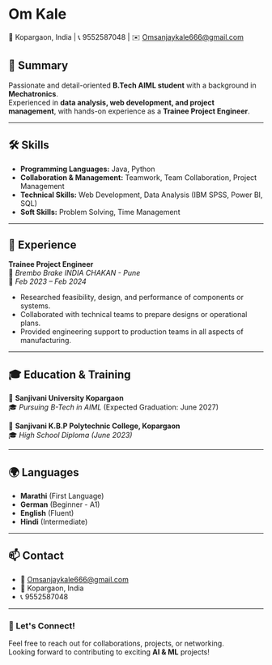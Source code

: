 # Om Kale

📍 Kopargaon, India | 📞 9552587048 | ✉️ [Omsanjaykale666@gmail.com](mailto:Omsanjaykale666@gmail.com)

## 🚀 Summary

Passionate and detail-oriented **B.Tech AIML student** with a background in **Mechatronics**.  
Experienced in **data analysis, web development, and project management**, with hands-on experience as a **Trainee Project Engineer**.

---

## 🛠 Skills

- **Programming Languages:** Java, Python  
- **Collaboration & Management:** Teamwork, Team Collaboration, Project Management  
- **Technical Skills:** Web Development, Data Analysis (IBM SPSS, Power BI, SQL)  
- **Soft Skills:** Problem Solving, Time Management  

---

## 💼 Experience

**Trainee Project Engineer**  
📍 *Brembo Brake INDIA CHAKAN - Pune*  
📅 *Feb 2023 – Feb 2024*  

- Researched feasibility, design, and performance of components or systems.  
- Collaborated with technical teams to prepare designs or operational plans.  
- Provided engineering support to production teams in all aspects of manufacturing.

---

## 🎓 Education & Training

📍 **Sanjivani University Kopargaon**  
🎓 *Pursuing B-Tech in AIML* (Expected Graduation: June 2027)  

📍 **Sanjivani K.B.P Polytechnic College, Kopargaon**  
🎓 *High School Diploma (June 2023)*  

---

## 🌍 Languages

- **Marathi** (First Language)  
- **German** (Beginner - A1)  
- **English** (Fluent)  
- **Hindi** (Intermediate)  

---

## 📫 Contact

- 📧 [Omsanjaykale666@gmail.com](mailto:Omsanjaykale666@gmail.com)  
- 📍 Kopargaon, India  
- 📞 9552587048  

---

### 🔗 Let's Connect!

Feel free to reach out for collaborations, projects, or networking.  
Looking forward to contributing to exciting **AI & ML** projects!
